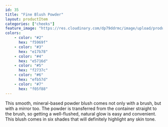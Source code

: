 ```yaml
---
id: 35
title: "Fine Blush Powder"
layout: productItem
categories: ["cheeks"]
feature_image: "https://res.cloudinary.com/dp79ddrmc/image/upload/products/fineBlushPowder.jpg"
colors:
    - color: "#2"
      hex: "f5969f"
    - color: "#3"
      hex: "e17b78"
    - color: "#4"
      hex: "e5716d"
    - color: "#5"
      hex: "f2737c"
    - color: "#6"
      hex: "efb57d"
    - color: "#7"
      hex: "f05f88"
---
```

This smooth, mineral-based powder blush comes not only with a brush, but with a mirror too. The powder is transferred from the container straight to the brush, so getting a well-flushed, natural glow is easy and convenient. This blush comes in six shades that will definitely highlight any skin tone.
